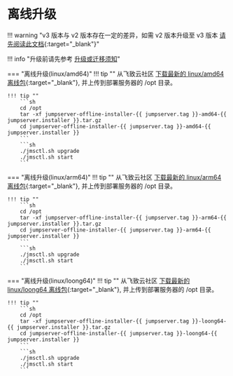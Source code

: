# 离线升级

!!! warning "v3 版本与 v2 版本存在一定的差异，如需 v2 版本升级至 v3 版本 [请先阅读此文档](https://kb.fit2cloud.com/?p=06638d69-f109-4333-b5bf-65b17b297ed9){:target="_blank"}"

!!! info "升级前请先参考 [升级或迁移须知](../upgrade_notice.md)"

=== "离线升级(linux/amd64)"
    !!! tip ""
        从飞致云社区 [下载最新的 linux/amd64 离线包](https://community.fit2cloud.com/#/products/jumpserver/downloads){:target="_blank"}, 并上传到部署服务器的 /opt 目录。

    !!! tip ""
        ```sh
        cd /opt
        tar -xf jumpserver-offline-installer-{{ jumpserver.tag }}-amd64-{{ jumpserver.installer }}.tar.gz
        cd jumpserver-offline-installer-{{ jumpserver.tag }}-amd64-{{ jumpserver.installer }}
        ```
        ```sh
        ./jmsctl.sh upgrade
        ./jmsctl.sh start
        ```

=== "离线升级(linux/arm64)"
    !!! tip ""
        从飞致云社区 [下载最新的 linux/arm64 离线包](https://community.fit2cloud.com/#/products/jumpserver/downloads){:target="_blank"}, 并上传到部署服务器的 /opt 目录。

    !!! tip ""
        ```sh
        cd /opt
        tar -xf jumpserver-offline-installer-{{ jumpserver.tag }}-arm64-{{ jumpserver.installer }}.tar.gz
        cd jumpserver-offline-installer-{{ jumpserver.tag }}-arm64-{{ jumpserver.installer }}
        ```
        ```sh
        ./jmsctl.sh upgrade
        ./jmsctl.sh start
        ```

=== "离线升级(linux/loong64)"
    !!! tip ""
        从飞致云社区 [下载最新的 linux/loong64 离线包](https://community.fit2cloud.com/#/products/jumpserver/downloads){:target="_blank"}, 并上传到部署服务器的 /opt 目录。

    !!! tip ""
        ```sh
        cd /opt
        tar -xf jumpserver-offline-installer-{{ jumpserver.tag }}-loong64-{{ jumpserver.installer }}.tar.gz
        cd jumpserver-offline-installer-{{ jumpserver.tag }}-loong64-{{ jumpserver.installer }}
        ```
        ```sh
        ./jmsctl.sh upgrade
        ./jmsctl.sh start
        ```
